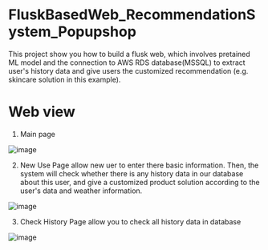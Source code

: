 # FluskBasedWeb_RecommendationSystem_Popupshop
This project show you how to build a flusk web, which involves pretained ML model and the connection to AWS RDS database(MSSQL) to extract user's history data and give users the customized recommendation (e.g. skincare solution in this example).

# Web view

1. Main page

![image]() 

2. New Use Page allow new uer to enter there basic information. Then, the system will check whether there is any history data in our database about this user, and give a customized product solution according to the user's data and weather information.

![image]()

3. Check History Page allow you to check all history data in database

![image]()
